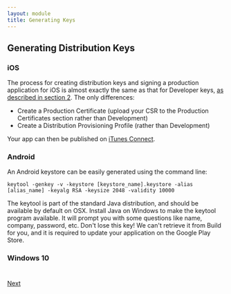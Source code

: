 ```yaml
---
layout: module
title: Generating Keys
---
```


## Generating Distribution Keys

### iOS

The process for creating distribution keys and signing a production application for iOS is almost exactly the same as that for Developer keys, [as described in section 2](5-generating-keys-and-publishing-your-app.md). The only differences:

- Create a Production Certificate (upload your CSR to the Production Certificates section rather than Development)
- Create a Distribution Provisioning Profile (rather than Development)

Your app can then be published on [iTunes Connect](https://www.apple.com/itunes/working-itunes/sell-content/apps/).

### Android

An Android keystore can be easily generated using the command line:

    keytool -genkey -v -keystore [keystore_name].keystore -alias [alias_name] -keyalg RSA -keysize 2048 -validity 10000

The keytool is part of the standard Java distribution, and should be available by default on OSX. Install Java on Windows to make the keytool program available. It will prompt you with some questions like name, company, password, etc. Don't lose this key! We can't retrieve it from Build for you, and it is required to update your application on the Google Play Store. 

### Windows 10



<div class="row" style="margin-top:40px;">
<div class="col-sm-12">
<a href="6-creating-client-applications-with-oauth.html" class="btn btn-default pull-right">Next <i class="glyphicon
glyphicon-chevron-right"></i></a>
</div>
</div>